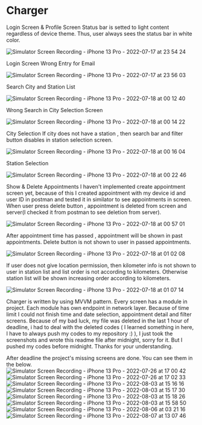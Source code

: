 # Charger

Login Screen & Profile Screen
Status bar is setted to light content regardless of device theme. Thus, user always sees the status bar in white color.

![Simulator Screen Recording - iPhone 13 Pro - 2022-07-17 at 23 54 24](https://user-images.githubusercontent.com/3129441/179424377-808d7318-d6e6-49b7-8c4c-98285abe2fb0.gif)

Login Screen Wrong Entry for Email

![Simulator Screen Recording - iPhone 13 Pro - 2022-07-17 at 23 56 03](https://user-images.githubusercontent.com/3129441/179424442-d92e69fe-0889-4372-9647-966848a84f74.gif)

Search City and Station List

![Simulator Screen Recording - iPhone 13 Pro - 2022-07-18 at 00 12 40](https://user-images.githubusercontent.com/3129441/179424995-0911f8cf-eec2-46ea-a577-9df24c5c993c.gif)

Wrong Search in City Selection Screen

![Simulator Screen Recording - iPhone 13 Pro - 2022-07-18 at 00 14 22](https://user-images.githubusercontent.com/3129441/179425039-bdfdfb01-ffb9-4dfc-aa9e-09860e9a53ad.gif)

City Selection 
If city does not have a station , then search bar and filter button disables in station selection screen. 

![Simulator Screen Recording - iPhone 13 Pro - 2022-07-18 at 00 16 04](https://user-images.githubusercontent.com/3129441/179425090-80f0eb44-0c7e-4449-a61e-3661f4c2c12e.gif)

Station Selection 

![Simulator Screen Recording - iPhone 13 Pro - 2022-07-18 at 00 22 46](https://user-images.githubusercontent.com/3129441/179425287-96ee1e2e-a19f-457c-b07b-7dc4d422e199.gif)

Show & Delete Appointments
I haven't implemented create appointment screen yet, because of this I created appointment with my device id and user ID in postman and tested it in similator to see appointments in screen. When user press delete button , appointment is deleted from screen and server(I checked it from postman to see deletion from server).

![Simulator Screen Recording - iPhone 13 Pro - 2022-07-18 at 00 57 01](https://user-images.githubusercontent.com/3129441/179426293-5fce1fc3-5343-4dbb-8e8e-54cdb3dcf7db.gif)

After appointment time has passed , appointment will be shown in past appointments. Delete button is not shown to user in passed appointments.

![Simulator Screen Recording - iPhone 13 Pro - 2022-07-18 at 01 02 08](https://user-images.githubusercontent.com/3129441/179426553-6477eee9-453e-49c8-bda9-40797e4a7272.gif)

If user does not give location permission, then kilometer info is not shown to user in station list and list order is not according to kilometers. Otherwise station list will be shown increasing order according to kilometers.

![Simulator Screen Recording - iPhone 13 Pro - 2022-07-18 at 01 07 14](https://user-images.githubusercontent.com/3129441/179426700-3ba11754-a443-41e2-ae2b-7a7716186c73.gif)

Charger is written by using MVVM pattern. 
Every screen has a module in project. 
Each module has own endpoint in network layer.
Because of time limit I could not finish time and date selection, appointment detail and filter screens.
Because of my bad luck, my file was deleted in the last 1 hour of deadline, i had to deal with the deleted codes ( I learned something in here, I have to always push my codes to my repository :) ), I just took the screenshots and wrote this readme file after midnight, sorry for it. But I pushed my codes before midnight. Thanks for your understanding.

After deadline the project's missing screens are done. You can see them in the below.
![Simulator Screen Recording - iPhone 13 Pro - 2022-07-26 at 17 00 42](https://user-images.githubusercontent.com/3129441/183301829-06d02c66-b407-44e9-9b8a-547374727ba7.gif)
![Simulator Screen Recording - iPhone 13 Pro - 2022-07-26 at 17 02 33](https://user-images.githubusercontent.com/3129441/183301844-b5550e31-3304-4847-8f3b-966231157721.gif)
![Simulator Screen Recording - iPhone 13 Pro - 2022-08-03 at 15 16 16](https://user-images.githubusercontent.com/3129441/183301892-b4032023-0e63-4c6d-bee2-ad2c509fc6cd.gif)
![Simulator Screen Recording - iPhone 13 Pro - 2022-08-03 at 15 17 30](https://user-images.githubusercontent.com/3129441/183301909-b90635ae-29f5-4c60-b05f-0bfa38ee4359.gif)
![Simulator Screen Recording - iPhone 13 Pro - 2022-08-03 at 15 18 26](https://user-images.githubusercontent.com/3129441/183301922-142d1ec3-a44e-43e4-8f1c-f410b30b9269.gif)
![Simulator Screen Recording - iPhone 13 Pro - 2022-08-03 at 15 58 50](https://user-images.githubusercontent.com/3129441/183301930-384e6cab-0f9a-4c27-8412-11f9cd3f45fa.gif)
![Simulator Screen Recording - iPhone 13 Pro - 2022-08-06 at 03 21 16](https://user-images.githubusercontent.com/3129441/183302060-46a0b438-9596-4370-9a36-4ed59c7c31cc.gif)
![Simulator Screen Recording - iPhone 13 Pro - 2022-08-07 at 13 07 46](https://user-images.githubusercontent.com/3129441/183302098-b6ece9e9-708d-47ed-8563-81dd9a53cadd.gif)


